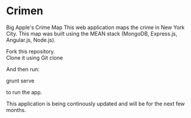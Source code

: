 Crimen
======

Big Apple's Crime Map
This web application maps the crime in New York City.  This map was built using the MEAN stack (MongoDB, Express.js, Angular.js, Node.js).  

Fork this repository.  
Clone it using Git clone <clone URL>

And then run:

  grunt serve
  
to run the app.

This application is being continously updated and will be for the next few months.  
